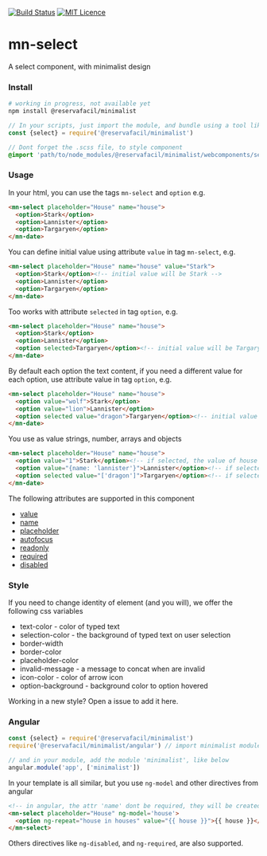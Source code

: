 [![Build Status](https://travis-ci.org/reserva-facil/minimalist.svg?branch=master)](https://travis-ci.org/reserva-facil/minimalist)
[![MIT Licence](https://badges.frapsoft.com/os/mit/mit.svg?v=103)](https://opensource.org/licenses/mit-license.php)

# mn-select

A select component, with minimalist design

### Install

```sh
# working in progress, not available yet
npm install @reservafacil/minimalist
```

```js
// In your scripts, just import the module, and bundle using a tool like webpack, or browserify
const {select} = require('@reservafacil/minimalist')
```


```sass
// Dont forget the .scss file, to style component
@import 'path/to/node_modules/@reservafacil/minimalist/webcomponents/select/select.scss';
```


### Usage

In your html, you can use the tags `mn-select` and `option` e.g.

```html
<mn-select placeholder="House" name="house">
  <option>Stark</option>
  <option>Lannister</option>
  <option>Targaryen</option>
</mn-date>
```

You can define initial value using attribute `value` in tag `mn-select`, e.g.

```html
<mn-select placeholder="House" name="house" value="Stark">
  <option>Stark</option><!-- initial value will be Stark -->
  <option>Lannister</option>
  <option>Targaryen</option>
</mn-date>
```

Too works with attribute `selected` in tag `option`, e.g.

```html
<mn-select placeholder="House" name="house">
  <option>Stark</option>
  <option>Lannister</option>
  <option selected>Targaryen</option><!-- initial value will be Targaryen -->
</mn-date>
```

By default each option the text content, if you need a different value for each option, use attribute value in tag `option`, e.g.

```html
<mn-select placeholder="House" name="house">
  <option value="wolf">Stark</option>
  <option value="lion">Lannister</option>
  <option selected value="dragon">Targaryen</option><!-- initial value will be dragon -->
</mn-date>
```

You use as value strings, number, arrays and objects

```html
<mn-select placeholder="House" name="house">
  <option value="1">Stark</option><!-- if selected, the value of house will be a number 1 -->
  <option value="{name: 'lannister'}">Lannister</option><!-- if selected, the value of house will be an object -->
  <option selected value="['dragon']">Targaryen</option><!-- if selected, the value of house will be an array -->
</mn-date>
```

The following attributes are supported in this component

- [value](http://www.w3schools.com/tags/att_input_value.asp)
- [name](http://www.w3schools.com/tags/att_input_name.asp)
- [placeholder](http://www.w3schools.com/tags/att_input_placeholder.asp)
- [autofocus](http://www.w3schools.com/tags/att_input_autofocus.asp)
- [readonly](http://www.w3schools.com/tags/att_input_readonly.asp)
- [required](http://www.w3schools.com/tags/att_input_required.asp)
- [disabled](http://www.w3schools.com/tags/att_input_disabled.asp)

### Style

If you need to change identity of element (and you will), we offer the following css variables

- text-color - color of typed text
- selection-color - the background of typed text on user selection
- border-width
- border-color
- placeholder-color
- invalid-message - a message to concat when are invalid
- icon-color - color of arrow icon
- option-background - background color to option hovered

Working in a new style? Open a issue to add it here.

### Angular

```js
const {select} = require('@reservafacil/minimalist')
require('@reservafacil/minimalist/angular') // import minimalist module

// and in your module, add the module 'minimalist', like below
angular.module('app', ['minimalist'])
```

In your template is all similar, but you use `ng-model` and other directives from angular

```html
<!-- in angular, the attr 'name' dont be required, they will be created automatically, using the last part of ngModel name, e.g. ng-model="data.house" will generate a attribute name="house" -->
<mn-select placeholder="House" ng-model='house'>
  <option ng-repeat="house in houses" value="{{ house }}">{{ house }}</option>
</mn-select>
```

Others directives like `ng-disabled`, and `ng-required`, are also supported.
